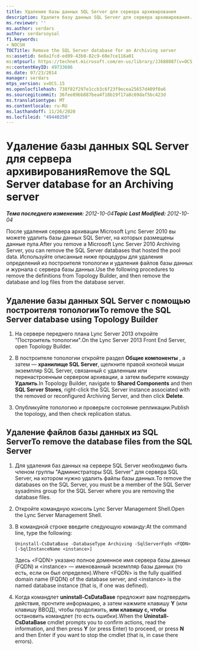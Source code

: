 ```yaml
---
title: Удаление базы данных SQL Server для сервера архивирования
description: Удалите базу данных SQL Server для сервера архивирования.
ms.reviewer: ''
ms.author: serdars
author: serdarsoysal
f1.keywords:
- NOCSH
TOCTitle: Remove the SQL Server database for an Archiving server
ms:assetid: 6e8a1fcd-ed09-43b0-82c9-60e7ce116a01
ms:mtpsurl: https://technet.microsoft.com/en-us/library/JJ688087(v=OCS.15)
ms:contentKeyID: 49733686
ms.date: 07/23/2014
manager: serdars
mtps_version: v=OCS.15
ms.openlocfilehash: 738f82f297e1ccb3c6f23f9ecea25657d409f0a6
ms.sourcegitcommit: 36fee89bb887bea4f18b19f17a8c69daf5bc423d
ms.translationtype: MT
ms.contentlocale: ru-RU
ms.lasthandoff: 11/26/2020
ms.locfileid: "49440250"
---
```

# <a name="remove-the-sql-server-database-for-an-archiving-server"></a><span data-ttu-id="cc119-103">Удаление базы данных SQL Server для сервера архивирования</span><span class="sxs-lookup"><span data-stu-id="cc119-103">Remove the SQL Server database for an Archiving server</span></span>

<div data-xmlns="http://www.w3.org/1999/xhtml">

<div class="topic" data-xmlns="http://www.w3.org/1999/xhtml" data-msxsl="urn:schemas-microsoft-com:xslt" data-cs="https://msdn.microsoft.com/">

<div data-asp="https://msdn2.microsoft.com/asp">



</div>

<div id="mainSection">

<div id="mainBody"><span data-ttu-id="cc119-104">

<span> </span></span><span class="sxs-lookup"><span data-stu-id="cc119-104">

<span> </span></span></span>

<span data-ttu-id="cc119-105">_**Тема последнего изменения:** 2012-10-04_</span><span class="sxs-lookup"><span data-stu-id="cc119-105">_**Topic Last Modified:** 2012-10-04_</span></span>

<span data-ttu-id="cc119-106">После удаления сервера архивации Microsoft Lync Server 2010 вы можете удалить базы данных SQL Server, на которых размещены данные пула.</span><span class="sxs-lookup"><span data-stu-id="cc119-106">After you remove a Microsoft Lync Server 2010 Archiving Server, you can remove the SQL Server databases that hosted the pool data.</span></span> <span data-ttu-id="cc119-107">Используйте описанные ниже процедуры для удаления определений из построителя топологии и удаления файлов базы данных и журнала с сервера базы данных.</span><span class="sxs-lookup"><span data-stu-id="cc119-107">Use the following procedures to remove the definitions from Topology Builder, and then remove the database and log files from the database server.</span></span>

<div>

## <a name="to-remove-the-sql-server-database-using-topology-builder"></a><span data-ttu-id="cc119-108">Удаление базы данных SQL Server с помощью построителя топологии</span><span class="sxs-lookup"><span data-stu-id="cc119-108">To remove the SQL Server database using Topology Builder</span></span>

1.  <span data-ttu-id="cc119-109">На сервере переднего плана Lync Server 2013 откройте "Построитель топологии".</span><span class="sxs-lookup"><span data-stu-id="cc119-109">On the Lync Server 2013 Front End Server, open Topology Builder.</span></span>

2.  <span data-ttu-id="cc119-110">В построителе топологии откройте раздел **Общие компоненты** , а затем — **хранилище SQL Server**, щелкните правой кнопкой мыши экземпляр SQL Server, связанный с удаленным или перенастроенным сервером архивации, а затем выберите команду **Удалить**.</span><span class="sxs-lookup"><span data-stu-id="cc119-110">In Topology Builder, navigate to **Shared Components** and then **SQL Server Stores**, right-click the SQL Server instance associated with the removed or reconfigured Archiving Server, and then click **Delete**.</span></span>

3.  <span data-ttu-id="cc119-111">Опубликуйте топологию и проверьте состояние репликации.</span><span class="sxs-lookup"><span data-stu-id="cc119-111">Publish the topology, and then check replication status.</span></span>

</div>

<div>

## <a name="to-remove-the-database-files-from-the-sql-server"></a><span data-ttu-id="cc119-112">Удаление файлов базы данных из SQL Server</span><span class="sxs-lookup"><span data-stu-id="cc119-112">To remove the database files from the SQL Server</span></span>

1.  <span data-ttu-id="cc119-113">Для удаления баз данных на сервере SQL Server необходимо быть членом группы "Администраторы SQL Server" для сервера SQL Server, на котором нужно удалить файлы базы данных.</span><span class="sxs-lookup"><span data-stu-id="cc119-113">To remove the databases on the SQL Server, you must be a member of the SQL Server sysadmins group for the SQL Server where you are removing the database files.</span></span>

2.  <span data-ttu-id="cc119-114">Откройте командную консоль Lync Server Management Shell.</span><span class="sxs-lookup"><span data-stu-id="cc119-114">Open the Lync Server Management Shell.</span></span>

3.  <span data-ttu-id="cc119-115">В командной строке введите следующую команду:</span><span class="sxs-lookup"><span data-stu-id="cc119-115">At the command line, type the following:</span></span>
    
        Uninstall-CsDataBase -DatabaseType Archiving -SqlServerFqdn <FQDN> [-SqlInstanceName <instance>]
    
    <span data-ttu-id="cc119-116">Здесь \<FQDN\> указано полное доменное имя сервера базы данных (FQDN) и \<instance\> — именованный экземпляр базы данных (то есть, если он был определен).</span><span class="sxs-lookup"><span data-stu-id="cc119-116">Where \<FQDN\> is the fully qualified domain name (FQDN) of the database server, and \<instance\> is the named database instance (that is, if one was defined).</span></span>

4.  <span data-ttu-id="cc119-117">Когда командлет **uninstall-CsDataBase** предложит вам подтвердить действия, прочтите информацию, а затем нажмите клавишу **Y** (или клавишу ВВОД), чтобы продолжить, **или клавишу с, чтобы** остановить командлет (то есть ошибки).</span><span class="sxs-lookup"><span data-stu-id="cc119-117">When the **Uninstall-CsDataBase** cmdlet prompts you to confirm actions, read the information, and then press **Y** (or press Enter) to proceed, or press **N** and then Enter if you want to stop the cmdlet (that is, in case there errors).</span></span>

<span data-ttu-id="cc119-118"></div>

</div>

<span> </span>

</div>

</div>

</span><span class="sxs-lookup"><span data-stu-id="cc119-118"></div>

</div>

<span> </span>

</div>

</div>

</span></span></div>

